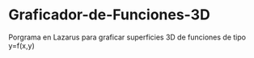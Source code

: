 # Graficador-de-Funciones-3D
Porgrama en Lazarus para graficar superficies 3D de funciones de tipo y=f(x,y)
